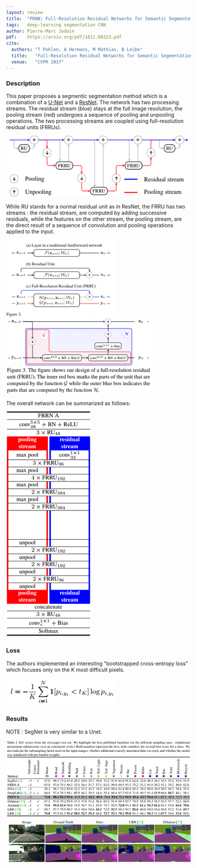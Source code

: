 ```yaml
---
layout: review
title:  "FRNN: Full-Resolution Residual Networks for Semantic Segmentation in Street Scenes"
tags:   deep-learning segmentation CNN
author: Pierre-Marc Jodoin
pdf:    https://arxiv.org/pdf/1611.08323.pdf   
cite:
  authors: "T Pohlen, A Hermans, M Mathias, B Leibe"
  title:   "Full-Resolution Residual Networks for Semantic Segmentation in Street Scenes"
  venue:   "CVPR 2017"
---
```


### Description

This paper proposes a segmentic segmentation method which is a combination of a [U-Net](https://vitalab.github.io/article/2017/02/27/unet.html) and a [ResNet](https://vitalab.github.io/article/2017/03/16/resnet.html). The network has two processing streams. The residual stream (blue) stays at the full image resolution, the pooling stream (red) undergoes a sequence of pooling and unpooling operations. The two processing streams are coupled using full-resolution residual units (FRRUs).


![](/article/images/FRNN/sc03.png)


While RU stands for a normal residual unit as in ResNet, the FRRU has two streams : the residual stream, are computed by adding successive residuals, while the features on the other stream, the pooling stream, are the direct result of a sequence of convolution and pooling operations applied to the input.

<img src="/article/images/FRNN/sc04.png" width="300">
<img src="/article/images/FRNN/sc01.png" width="400">

The overall network can be summarized as follows:

![](/article/images/FRNN/sc02.png)

### Loss

The authors implemented an interesting "bootstrapped cross-entropy loss" which focuses only on the K most difficult pixels.

![](/article/images/FRNN/sc06.png)

### Results

NOTE : SegNet is very similar to a Unet.

![](/article/images/FRNN/sc05.png)
![](/article/images/FRNN/sc07.png)

